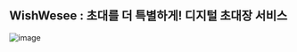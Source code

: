 ## WishWesee : 초대를 더 특별하게! 디지털 초대장 서비스
![image](https://github.com/user-attachments/assets/6c73b0e9-f8a6-497f-9928-d3813956618b)


<!--

**Here are some ideas to get you started:**

🙋‍♀️ A short introduction - what is your organization all about?
🌈 Contribution guidelines - how can the community get involved?
👩‍💻 Useful resources - where can the community find your docs? Is there anything else the community should know?
🍿 Fun facts - what does your team eat for breakfast?
🧙 Remember, you can do mighty things with the power of [Markdown](https://docs.github.com/github/writing-on-github/getting-started-with-writing-and-formatting-on-github/basic-writing-and-formatting-syntax)
-->
